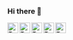 ### Hi there 👋

<a href="https://twitter.com/TreciaKS"><img align="left" width="24px" alt="TreciaKS/Twitter" src="https://cdn.jsdelivr.net/npm/simple-icons@v3/icons/twitter.svg"></img></a>
<a href="https://hasnode.dev/treciaks"><img align="left" width="24px" alt="TreciaKS/Hashnode" src="https://cdn.jsdelivr.net/npm/simple-icons@v3/icons/hashnode.svg"></img></a>
<a href="https://codepen.com/treciaks"><img align="left" width="24px" alt="TreciaKS/Codepen" src="https://cdn.jsdelivr.net/npm/simple-icons@v3/icons/codepen.svg"></img></a>
<a href="https://twitter.com/TreciaKS"><img align="left" width="24px" alt="TreciaKS/linkedin" src="https://cdn.jsdelivr.net/npm/simple-icons@v3/icons/linkedin.svg"></img></a>
<a href="https://codepen.com/treciaks"><img align="left" width="24px" alt="TreciaKS/Codepen" src="https://cdn.jsdelivr.net/npm/simple-icons@v3/icons/github.svg"></img></a>
